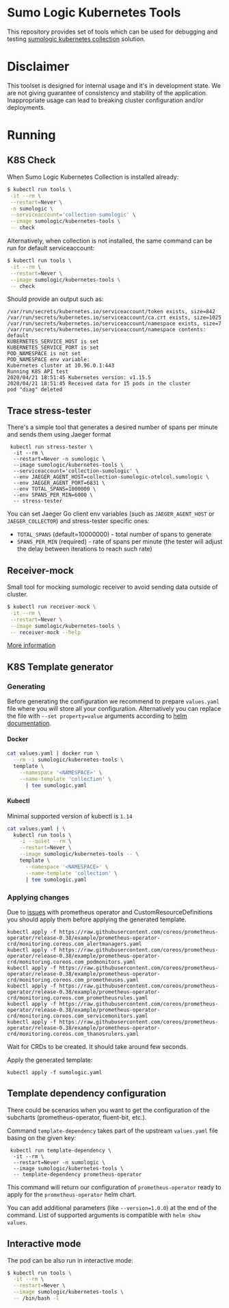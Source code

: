 # Sumo Logic Kubernetes Tools
This repository provides set of tools which can be used for debugging and testing [sumologic kubernetes collection](https://github.com/SumoLogic/sumologic-kubernetes-collection/) solution.

# Disclaimer
This toolset is designed for internal usage and it's in development state. We are not giving guarantee of consistency and stability of the application. Inappropriate usage can lead to breaking cluster configuration and/or deployments.

# Running

## K8S Check

When Sumo Logic Kubernetes Collection is installed already:

```bash
$ kubectl run tools \
 -it --rm \
 --restart=Never \
 -n sumologic \
 --serviceaccount='collection-sumologic' \
 --image sumologic/kubernetes-tools \
 -- check
```

Alternatively, when collection is not installed, the same command can be run for default serviceaccount:

```bash
$ kubectl run tools \
 -it --rm \
 --restart=Never \
 --image sumologic/kubernetes-tools \
 -- check
```

Should provide an output such as:

```
/var/run/secrets/kubernetes.io/serviceaccount/token exists, size=842
/var/run/secrets/kubernetes.io/serviceaccount/ca.crt exists, size=1025
/var/run/secrets/kubernetes.io/serviceaccount/namespace exists, size=7
/var/run/secrets/kubernetes.io/serviceaccount/namespace contents: default
KUBERNETES_SERVICE_HOST is set
KUBERNETES_SERVICE_PORT is set
POD_NAMESPACE is not set
POD_NAMESPACE env variable:
Kubernetes cluster at 10.96.0.1:443
Running K8S API test
2020/04/21 18:51:45 Kubernetes version: v1.15.5
2020/04/21 18:51:45 Received data for 15 pods in the cluster
pod "diag" deleted
```

## Trace stress-tester

There's a simple tool that generates a desired number of spans per minute and sends them using Jaeger format

```
 kubectl run stress-tester \
  -it --rm \
  --restart=Never -n sumologic \
  --image sumologic/kubernetes-tools \
  --serviceaccount='collection-sumologic' \
  --env JAEGER_AGENT_HOST=collection-sumologic-otelcol.sumologic \
  --env JAEGER_AGENT_PORT=6831 \
  --env TOTAL_SPANS=1000000 \
  --env SPANS_PER_MIN=6000 \
  -- stress-tester
```

You can set Jaeger Go client env variables (such as `JAEGER_AGENT_HOST` or `JAEGER_COLLECTOR`) and stress-tester specific ones:

* `TOTAL_SPANS` (default=10000000) - total number of spans to generate
* `SPANS_PER_MIN` (required) - rate of spans per minute (the tester will adjust the delay between iterations to reach such rate)

## Receiver-mock

Small tool for mocking sumologic receiver to avoid sending data outside of cluster.

```bash
$ kubectl run receiver-mock \
 -it --rm \
 --restart=Never \
 --image sumologic/kubernetes-tools \
 -- receiver-mock --help
```

[More information](src/rust/receiver-mock/README.md)

## K8S Template generator

### Generating

Before generating the configuration we recommend to prepare `values.yaml` file where you will store all your configuration.
Alternatively you can replace the file with `--set property=value` arguments according to [helm documentation](https://helm.sh/docs/intro/using_helm/).

#### Docker

```bash
cat values.yaml | docker run \
  --rm -i sumologic/kubernetes-tools \
  template \
    --namespace '<NAMESPACE>' \
    --name-template 'collection' \
      | tee sumologic.yaml
```

#### Kubectl

Minimal supported version of kubectl is `1.14`

```bash
cat values.yaml | \
  kubectl run tools \
    -i --quiet --rm \
    --restart=Never \
    --image sumologic/kubernetes-tools -- \
    template \
      --namespace '<NAMESPACE>' \
      --name-template 'collection' \
      | tee sumologic.yaml
```

### Applying changes

Due to [issues](https://github.com/helm/charts/tree/master/stable/prometheus-operator#helm-fails-to-create-crds) with prometheus operator and CustomResourceDefinitions you should apply them before applying the generated template.

```
kubectl apply -f https://raw.githubusercontent.com/coreos/prometheus-operator/release-0.38/example/prometheus-operator-crd/monitoring.coreos.com_alertmanagers.yaml
kubectl apply -f https://raw.githubusercontent.com/coreos/prometheus-operator/release-0.38/example/prometheus-operator-crd/monitoring.coreos.com_podmonitors.yaml
kubectl apply -f https://raw.githubusercontent.com/coreos/prometheus-operator/release-0.38/example/prometheus-operator-crd/monitoring.coreos.com_prometheuses.yaml
kubectl apply -f https://raw.githubusercontent.com/coreos/prometheus-operator/release-0.38/example/prometheus-operator-crd/monitoring.coreos.com_prometheusrules.yaml
kubectl apply -f https://raw.githubusercontent.com/coreos/prometheus-operator/release-0.38/example/prometheus-operator-crd/monitoring.coreos.com_servicemonitors.yaml
kubectl apply -f https://raw.githubusercontent.com/coreos/prometheus-operator/release-0.38/example/prometheus-operator-crd/monitoring.coreos.com_thanosrulers.yaml
```

Wait for CRDs to be created. It should take around few seconds.

Apply the generated template:
```
kubectl apply -f sumologic.yaml
```

## Template dependency configuration

There could be scenarios when you want to get the configuration of the subcharts (prometheus-operator, fluent-bit, etc.).

Command `template-dependency` takes part of the upstream `values.yaml` file basing on the given key:

```
 kubectl run template-dependency \
  -it --rm \
  --restart=Never -n sumologic \
  --image sumologic/kubernetes-tools \
  -- template-dependency prometheus-operator
```

This command will return our configuration of `prometheus-operator` ready to apply for the `prometheus-operator` helm chart.

You can add additional parameters (like `--version=1.0.0`) at the end of the command.
List of supported arguments is compatible with `helm show values`.

## Interactive mode

The pod can be also run in interactive mode:

```bash
$ kubectl run tools \
  -it --rm \
  --restart=Never \
  --image sumologic/kubernetes-tools \
  -- /bin/bash -l
```
